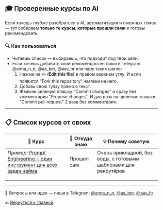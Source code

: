 ## 🎓 Проверенные курсы по AI   

Если хочешь глубже разобраться в AI, автоматизации и смежных темах — тут собираем **только те курсы, которые прошли сами** и готовы рекомендовать.  

### 🔍 Как пользоваться  
- Читаешь список — выбираешь, что подходит под твои цели.  
- Если хочешь добавить свой рекомендосьен пиши в Telegram: @anna_n_n, @aa_ber, @aav_hr или пару таких шагов:  
  1. Нажми на ✏️ **(Edit this file)** в правом верхнем углу. И если появится  "Fork this repository" жмякни на него. 
  3. Добавь свою тулзу прямо в текст.
  4. Жмякни зеленую плашку "Commit changes" и сразу без комментария "Propose changes". И дав раза на щеленые плашки "Commit pull request" 2 раза без комментария. 

---

## 📋 Список курсов от своих  

| 🎯 Курс | 📍 Откуда знаю | 💡 Почему советую |
|--------|----------------|------------------|
| *Пример:* [Prompt Engineering  - один инструмент для всех задач найма](https://example.com) | Прошел сам | Очень прикладной, без воды, с готовыми шаблонами для рекрутёров |
|  |  |  |
|  |  |  |
|  |  |  |

---

💬 Вопросы или идеи — пиши в Telegram: [@anna_n_n](https://t.me/anna_n_n), [@aa_ber](https://t.me/aa_ber), [@aav_hr](https://t.me/aav_hr)  

🔙 [Вернуться к главной](https://github.com/Hunters-of-the-World-WIKI)
